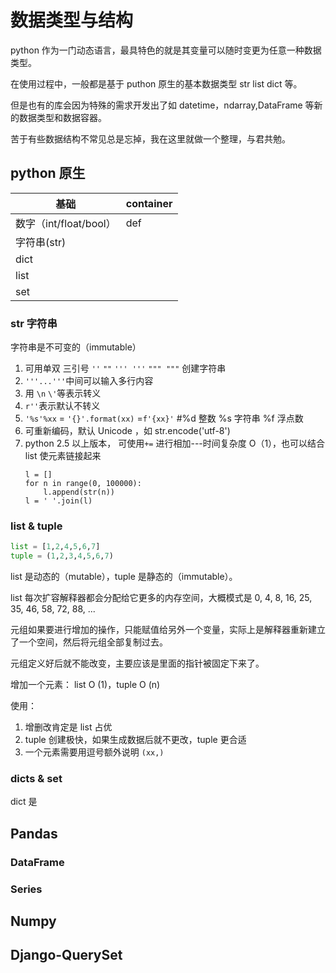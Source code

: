 # 数据类型与结构

python 作为一门动态语言，最具特色的就是其变量可以随时变更为任意一种数据类型。

在使用过程中，一般都是基于 puthon 原生的基本数据类型 str list dict 等。

但是也有的库会因为特殊的需求开发出了如 datetime，ndarray,DataFrame 等新的数据类型和数据容器。

苦于有些数据结构不常见总是忘掉，我在这里就做一个整理，与君共勉。

## python 原生

|基础|container|
|-|- |
|数字（int/float/bool）|def|
|字符串(str)||
|dict||
|list||
|set||

### str 字符串

字符串是不可变的（immutable）

1. 可用单双 三引号 `''` `""` `''' '''` `""" """` 创建字符串
2. `'''...'''`中间可以输入多行内容
3. 用 `\n` `\'`等表示转义
4. `r''`表示默认不转义
5. `'%s'%xx` = `'{}'.format(xx)` =`f'{xx}'`  #%d 整数 %s 字符串 %f 浮点数
6. 可重新编码，默认 Unicode ，如 str.encode('utf-8')  
7. python 2.5 以上版本， 可使用`+=` 进行相加---时间复杂度 O（1），也可以结合 list 使元素链接起来
    ```
    l = []
    for n in range(0, 100000):
        l.append(str(n))
    l = ' '.join(l)
    ```

### list & tuple

```py
list = [1,2,4,5,6,7]
tuple = (1,2,3,4,5,6,7)

```

list 是动态的（mutable），tuple 是静态的（immutable）。

list 每次扩容解释器都会分配给它更多的内存空间，大概模式是 0, 4, 8, 16, 25, 35, 46, 58, 72, 88, ...

元组如果要进行增加的操作，只能赋值给另外一个变量，实际上是解释器重新建立了一个空间，然后将元组全部复制过去。

元组定义好后就不能改变，主要应该是里面的指针被固定下来了。

增加一个元素： list O (1)，tuple O (n)

使用：

1. 增删改肯定是 list 占优
2. tuple 创建极快，如果生成数据后就不更改，tuple 更合适
3. 一个元素需要用逗号额外说明 `(xx,)`

### dicts & set

dict 是

## Pandas

### DataFrame

### Series

## Numpy

## Django-QuerySet

